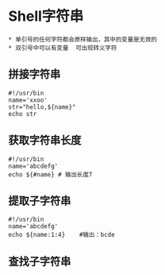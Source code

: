 # Shell字符串

    * 单引号的任何字符都会原样输出，其中的变量是无效的
    * 双引号中可以有变量  可出现转义字符

## 拼接字符串

```
#!/usr/bin
name='xxoo'
str="hello,${name}"
echo str
```

## 获取字符串长度

```
#!/usr/bin
name='abcdefg'
echo ${#name} # 输出长度7
```

## 提取子字符串

```
#!/usr/bin
name='abcdefg'
echo ${name:1:4}    #输出：bcde
```

## 查找子字符串